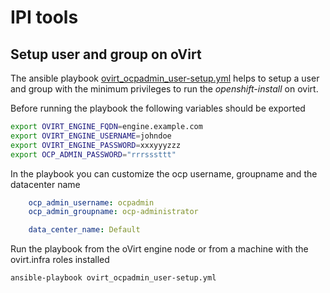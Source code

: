 # IPI tools

## Setup user and group on oVirt

The ansible playbook [ovirt_ocpadmin_user-setup.yml](ovirt_ocpadmin_user-setup.yml) helps to setup
a user and group with the minimum privileges to run the *openshift-install* on ovirt.

Before running the playbook the following variables should be exported

```bash
export OVIRT_ENGINE_FQDN=engine.example.com
export OVIRT_ENGINE_USERNAME=johndoe
export OVIRT_ENGINE_PASSWORD=xxxyyyzzz
export OCP_ADMIN_PASSWORD="rrrsssttt"
```

In the playbook you can customize the ocp username, groupname and the datacenter name

```YAML
    ocp_admin_username: ocpadmin
    ocp_admin_groupname: ocp-administrator

    data_center_name: Default
```


Run the playbook from the oVirt engine node or from a machine with the ovirt.infra roles
installed

```bash
ansible-playbook ovirt_ocpadmin_user-setup.yml
```

